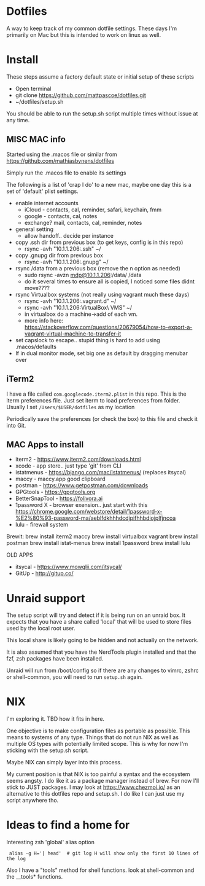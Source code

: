 # Dotfiles

A way to keep track of my common dotfile settings.
These days I'm primarily on Mac but this is intended to work on linux as well.

# Install
These steps assume a factory default state or initial setup of these scripts

* Open terminal
* git clone https://github.com/mattpascoe/dotfiles.git
* ~/dotfiles/setup.sh

You should be able to run the setup.sh script multiple times without issue at any time.

## MISC MAC info
Started using the .macos file or similar from https://github.com/mathiasbynens/dotfiles

Simply run the .macos file to enable its settings

The following is a list of 'crap I do' to a new mac, maybe one day this is a set of 'default' plist settings.

* enable internet accounts
	* iCloud - contacts, cal, reminder, safari, keychain, fmm
	* google - contacts, cal, notes
	* exchange? mail, contacts, cal, reminder, notes
* general setting
	* allow handoff.. decide per instance
* copy .ssh dir from previous box (to get keys, config is in this repo)
  * rsync -avh "10.1.1.206:.ssh" ~/
* copy .gnupg dir from previous box
  * rsync -avh "10.1.1.206:.gnupg" ~/
* rsync /data from a previous box (remove the n option as needed)
  * sudo rsync -avzn mdp@10.1.1.206:/data/ /data
  * do it several times to ensure all is copied, I noticed some files didnt move????
* rsync Virtualbox systems (not really using vagrant much these days)
  * rsync -avh "10.1.1.206:.vagrant.d" ~/
  * rsync -avh "10.1.1.206:VirtualBox\ VMS" ~/
  * in virtualbox do a machine->add of each vm.
  * more info here: https://stackoverflow.com/questions/20679054/how-to-export-a-vagrant-virtual-machine-to-transfer-it
* set capslock to escape.. stupid thing is hard to add using .macos/defaults
* If in dual monitor mode, set big one as default by dragging menubar over

## iTerm2

I have a file called `com.googlecode.iterm2.plist` in this repo. This is the iterm preferences file.
Just set iterm to load preferences from folder. Usually I set `/Users/$USER/dotfiles` as my location

Periodically save the preferences (or check the box) to this file and check it into Git.


## MAC Apps to install

* iterm2 - https://www.iterm2.com/downloads.html
* xcode - app store.. just type 'git' from CLI
* istatmenus - https://bjango.com/mac/istatmenus/ (replaces itsycal)
* maccy - maccy.app good clipboard
* postman - https://www.getpostman.com/downloads
* GPGtools - https://gpgtools.org
* BetterSnapTool - https://folivora.ai
* 1password X - browser exension.. just start with this https://chrome.google.com/webstore/detail/1password-x-%E2%80%93-password-ma/aeblfdkhhhdcdjpifhhbdiojplfjncoa
* lulu - firewall system


Brewit:
brew install iterm2 maccy
brew install virtualbox vagrant
brew install postman
brew install istat-menus
brew install 1password
brew install lulu

OLD APPS
* itsycal - https://www.mowglii.com/itsycal/
* GitUp - http://gitup.co/

# Unraid support
The setup script will try and detect if it is being run on an unraid box.
It expects that you have a share called 'local' that will be used to store
files used by the local root user.

This local share is likely going to be hidden and not actually on the network.

It is also assumed that you have the NerdTools plugin installed and that the
fzf, zsh packages have been installed.

Unraid will run from /boot/config so if there are any changes to vimrc, zshrc or
shell-common, you will need to run `setup.sh` again.

# NIX
I'm exploring it. TBD how it fits in here.

One objective is to make configuration files as portable as possible. This means to
systems of any type. Things that do not run NIX as well as multiple OS types with potentially
limited scope.  This is why for now I'm sticking with the setup.sh script.

Maybe NIX can simply layer into this process.

My current position is that NIX is too painful a syntax and the ecosystem seems angsty.
I do like it as a package manager instead of brew. For now I'll stick to JUST packages.
I may look at https://www.chezmoi.io/ as an alternative to this dotfiles repo and setup.sh.  I do like I can just use my script anywhere tho.

# Ideas to find a home for
Interesting zsh 'global' alias option

     alias -g H='| head'  # git log H will show only the first 10 lines of the log

Also I have a "tools" method for shell functions. look at shell-common and the __tools* functions.
